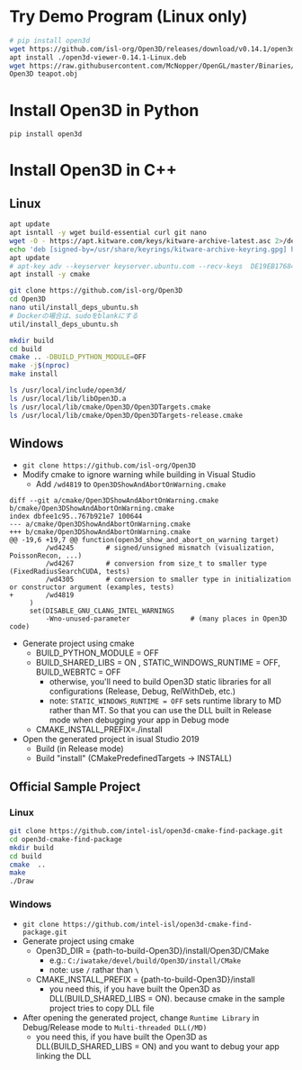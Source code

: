 # Try Demo Program (Linux only)
```sh
# pip install open3d
wget https://github.com/isl-org/Open3D/releases/download/v0.14.1/open3d-viewer-0.14.1-Linux.deb
apt install ./open3d-viewer-0.14.1-Linux.deb
wget https://raw.githubusercontent.com/McNopper/OpenGL/master/Binaries/teapot.obj
Open3D teapot.obj
```
# Install Open3D in Python
```sh
pip install open3d
```

# Install Open3D in C++
## Linux
```sh
apt update
apt isntall -y wget build-essential curl git nano
wget -O - https://apt.kitware.com/keys/kitware-archive-latest.asc 2>/dev/null | gpg --dearmor - |  tee /usr/share/keyrings/kitware-archive-keyring.gpg >/dev/null
echo 'deb [signed-by=/usr/share/keyrings/kitware-archive-keyring.gpg] https://apt.kitware.com/ubuntu/ focal main' |  tee /etc/apt/sources.list.d/kitware.list >/dev/null
apt update
# apt-key adv --keyserver keyserver.ubuntu.com --recv-keys  DE19EB17684BA42D
apt install -y cmake

git clone https://github.com/isl-org/Open3D
cd Open3D
nano util/install_deps_ubuntu.sh
# Dockerの場合は、sudoをblankにする
util/install_deps_ubuntu.sh

mkdir build
cd build
cmake .. -DBUILD_PYTHON_MODULE=OFF
make -j$(nproc)
make install

ls /usr/local/include/open3d/
ls /usr/local/lib/libOpen3D.a
ls /usr/local/lib/cmake/Open3D/Open3DTargets.cmake
ls /usr/local/lib/cmake/Open3D/Open3DTargets-release.cmake
```

## Windows
- `git clone https://github.com/isl-org/Open3D`
- Modify cmake to ignore warning while building in Visual Studio
    - Add `/wd4819` to `Open3DShowAndAbortOnWarning.cmake`

```
diff --git a/cmake/Open3DShowAndAbortOnWarning.cmake b/cmake/Open3DShowAndAbortOnWarning.cmake
index dbfee1c95..767b921e7 100644
--- a/cmake/Open3DShowAndAbortOnWarning.cmake
+++ b/cmake/Open3DShowAndAbortOnWarning.cmake
@@ -19,6 +19,7 @@ function(open3d_show_and_abort_on_warning target)
         /wd4245        # signed/unsigned mismatch (visualization, PoissonRecon, ...)
         /wd4267        # conversion from size_t to smaller type (FixedRadiusSearchCUDA, tests)
         /wd4305        # conversion to smaller type in initialization or constructor argument (examples, tests)
+        /wd4819
     )
     set(DISABLE_GNU_CLANG_INTEL_WARNINGS
         -Wno-unused-parameter               # (many places in Open3D code)
```

- Generate project using cmake
    - BUILD_PYTHON_MODULE = OFF
    - BUILD_SHARED_LIBS = ON , STATIC_WINDOWS_RUNTIME = OFF, BUILD_WEBRTC = OFF
        - otherwise, you'll need to build Open3D static libraries for all configurations (Release, Debug, RelWithDeb, etc.)
        - note: `STATIC_WINDOWS_RUNTIME = OFF` sets runtime library to MD rather than MT. So that you can use the DLL built in Release mode when debugging your app in Debug mode
    - CMAKE_INSTALL_PREFIX=./install
- Open the generated project in isual Studio 2019
    - Build    (in Release mode)
    - Build "install" (CMakePredefinedTargets -> INSTALL)


## Official Sample Project
### Linux
```sh
git clone https://github.com/intel-isl/open3d-cmake-find-package.git
cd open3d-cmake-find-package
mkdir build
cd build
cmake  ..
make
./Draw
```

### Windows
- `git clone https://github.com/intel-isl/open3d-cmake-find-package.git`
- Generate project using cmake
    - Open3D_DIR = {path-to-build-Open3D}/install/Open3D/CMake
        - e.g.: `C:/iwatake/devel/build/Open3D/install/CMake`
        - note: use `/` rathar than `\`
    - CMAKE_INSTALL_PREFIX = {path-to-build-Open3D}/install
        - you need this, if you have built the Open3D as DLL(BUILD_SHARED_LIBS = ON).  because cmake in the sample project tries to copy DLL file
- After opening the generated project, change `Runtime Library` in Debug/Release mode to `Multi-threaded DLL(/MD)`
    - you need this, if you have built the Open3D as DLL(BUILD_SHARED_LIBS = ON) and you want to debug your app linking the DLL


